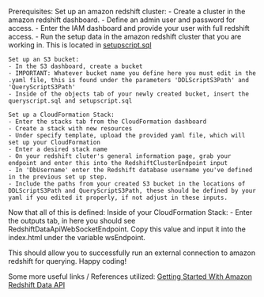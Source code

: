 Prerequisites:
    Set up an amazon redshift cluster:
    - Create a cluster in the amazon redshift dashboard.
    - Define an admin user and password for access.
    - Enter the IAM dashboard and provide your user with full redshift access.
    - Run the setup data in the amazon redshift cluster that you are working in. This is located in [setupscript.sql](../blob/master/setupscript.sql)

    Set up an S3 bucket:
    - In the S3 dashboard, create a bucket
    - IMPORTANT: Whatever bucket name you define here you must edit in the .yaml file, this is found under the parameters 'DDLScriptS3Path' and 'QueryScriptS3Path'
    - Inside of the objects tab of your newly created bucket, insert the queryscript.sql and setupscript.sql
    
    Set up a CloudFormation Stack:
    - Enter the stacks tab from the CloudFormation dashboard 
    - Create a stack with new resources
    - Under specify template, upload the provided yaml file, which will set up your CloudFormation 
    - Enter a desired stack name
    - On your redshift cluter's general information page, grab your endpoint and enter this into the RedshiftClusterEndpoint input
    - In 'DbUsername' enter the Redshift database username you've defined in the previous set up step.
    - Include the paths from your created S3 bucket in the locations of DDLScriptS3Path and QueryScriptS3Path, these should be defined by your yaml if you edited it properly, if not adjust in these inputs.

Now that all of this is defined:
    Inside of your CloudFormation Stack:
    - Enter the outputs tab, in here you should see RedshiftDataApiWebSocketEndpoint. Copy this value and input it into the index.html under the variable wsEndpoint.

This should allow you to successfully run an external connection to amazon redshift for querying. Happy coding!


Some more useful links / References utilized:
[Getting Started With Amazon Redshift Data API](https://github.com/aws-samples/getting-started-with-amazon-redshift-data-api/blob/main/use-cases/api-gateway-websocket-redshift-event-driven-web-app/)

